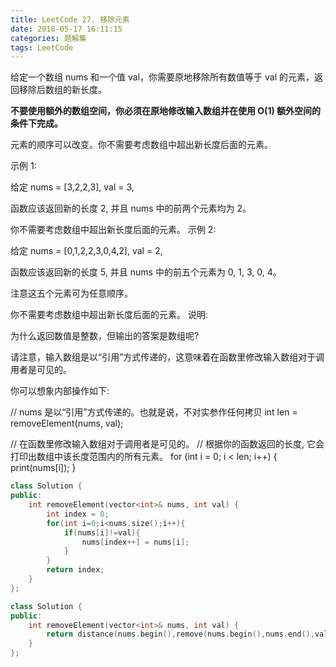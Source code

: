 ```yaml
---
title: LeetCode 27. 移除元素
date: 2018-05-17 16:11:15
categories: 题解集
tags: LeetCode
---
```


给定一个数组 nums 和一个值 val，你需要原地移除所有数值等于 val 的元素，返回移除后数组的新长度。

**不要使用额外的数组空间，你必须在原地修改输入数组并在使用 O(1) 额外空间的条件下完成。**

元素的顺序可以改变。你不需要考虑数组中超出新长度后面的元素。

示例 1:

给定 nums = [3,2,2,3], val = 3,

函数应该返回新的长度 2, 并且 nums 中的前两个元素均为 2。

你不需要考虑数组中超出新长度后面的元素。
示例 2:

给定 nums = [0,1,2,2,3,0,4,2], val = 2,

函数应该返回新的长度 5, 并且 nums 中的前五个元素为 0, 1, 3, 0, 4。

注意这五个元素可为任意顺序。

你不需要考虑数组中超出新长度后面的元素。
说明:

为什么返回数值是整数，但输出的答案是数组呢?

请注意，输入数组是以“引用”方式传递的，这意味着在函数里修改输入数组对于调用者是可见的。

你可以想象内部操作如下:

// nums 是以“引用”方式传递的。也就是说，不对实参作任何拷贝
int len = removeElement(nums, val);

// 在函数里修改输入数组对于调用者是可见的。
// 根据你的函数返回的长度, 它会打印出数组中该长度范围内的所有元素。
for (int i = 0; i < len; i++) {
    print(nums[i]);
}

```cpp
class Solution {
public:
    int removeElement(vector<int>& nums, int val) {
        int index = 0;
        for(int i=0;i<nums.size();i++){
            if(nums[i]!=val){
                nums[index++] = nums[i];
            }
        }
        return index;
    }
};

class Solution {
public:
    int removeElement(vector<int>& nums, int val) {
        return distance(nums.begin(),remove(nums.begin(),nums.end(),val));
    }
};
```